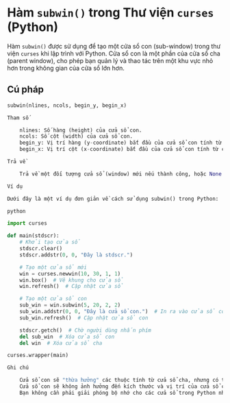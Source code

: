 # Hàm `subwin()` trong Thư viện `curses` (Python)

Hàm `subwin()` được sử dụng để tạo một cửa sổ con (sub-window) trong thư viện `curses` khi lập trình với Python. Cửa sổ con là một phần của cửa sổ cha (parent window), cho phép bạn quản lý và thao tác trên một khu vực nhỏ hơn trong không gian của cửa sổ lớn hơn.

## Cú pháp

```python
subwin(nlines, ncols, begin_y, begin_x)

Tham số

    nlines: Số hàng (height) của cửa sổ con.
    ncols: Số cột (width) của cửa sổ con.
    begin_y: Vị trí hàng (y-coordinate) bắt đầu của cửa sổ con tính từ cửa sổ cha.
    begin_x: Vị trí cột (x-coordinate) bắt đầu của cửa sổ con tính từ cửa sổ cha.

Trả về

    Trả về một đối tượng cửa sổ (window) mới nếu thành công, hoặc None nếu thất bại.

Ví dụ

Dưới đây là một ví dụ đơn giản về cách sử dụng subwin() trong Python:

python

import curses

def main(stdscr):
    # Khởi tạo cửa sổ
    stdscr.clear()
    stdscr.addstr(0, 0, "Đây là stdscr.")

    # Tạo một cửa sổ mới
    win = curses.newwin(10, 30, 1, 1)
    win.box()  # Vẽ khung cho cửa sổ
    win.refresh()  # Cập nhật cửa sổ

    # Tạo một cửa sổ con
    sub_win = win.subwin(5, 20, 2, 2)
    sub_win.addstr(0, 0, "Đây là cửa sổ con.")  # In ra vào cửa sổ con
    sub_win.refresh()  # Cập nhật cửa sổ con

    stdscr.getch()  # Chờ người dùng nhấn phím
    del sub_win  # Xóa cửa sổ con
    del win  # Xóa cửa sổ cha

curses.wrapper(main)

Ghi chú

    Cửa sổ con sẽ "thừa hưởng" các thuộc tính từ cửa sổ cha, nhưng có thể có các thao tác độc lập riêng.
    Cửa sổ con sẽ không ảnh hưởng đến kích thước và vị trí của cửa sổ cha, nhưng nó sẽ được giới hạn trong không gian của cửa sổ cha.
    Bạn không cần phải giải phóng bộ nhớ cho các cửa sổ trong Python như trong C, vì Python quản lý bộ nhớ tự động.
